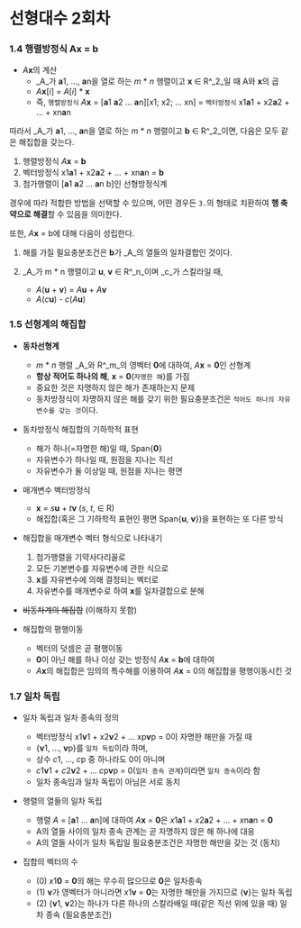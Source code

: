 # 선형대수 2회차

### 1.4 행렬방정식 Ax = b

* _A_**x**의 계산
  * _A_가 **a**1, ..., **a**n을 열로 하는 _m_ * _n_ 행렬이고 **x** ∈ R^_2_일 때 A와 **x**의 곱
  * _A_**x**[_i_] = _A_[_i_] * **x**
  * 즉, `행렬방정식` _A_**x** = [**a**1 **a**2 ... **a**n][x1; x2; ... xn] = `벡터방정식` x1**a**1 + x2**a**2 + ... + xn**a**n

따라서 _A_가 **a**1, ..., **a**n을 열로 하는 _m_ * _n_ 행렬이고 **b** ∈ R^_2_이면, 다음은 모두 같은 해집합을 갖는다.

1. 행렬방정식 _A_**x** = **b**
2. 벡터방정식 x1**a**1 + x2**a**2 + ... + xn**a**n = **b**
3. 첨가행렬이 [**a**1 **a**2 ... **a**n b]인 선형방정식계

경우에 따라 적합한 방법을 선택할 수 있으며, 어떤 경우든 `3.`의 형태로 치환하여 **행 축약으로 해결**할 수 있음을 의미한다.

또한, _A_**x** = b에 대해 다음이 성립한다.

1. 해를 가질 필요충분조건은 **b**가 _A_의 열들의 일차결합인 것이다.
2. _A_가 m * n 행렬이고 **u**, **v** ∈ R^_n_이며 _c_가 스칼라일 때,

    * _A_(**u** + **v**) = _A_**u** + _A_**v**
    * _A_(_c_**u**) - _c_(_A_**u**)

### 1.5 선형계의 해집합

* **동차선형계**
  * _m_ * _n_ 행렬 _A_와 R^_m_의 영벡터 **0**에 대하여, _A_**x** = **0**인 선형계
  * **항상 적어도 하나의 해**, **x** = **0**(`자명한 해`)를 가짐
  * 중요한 것은 자명하지 않은 해가 존재하는지 문제
  * 동차방정식이 자명하지 않은 해를 갖기 위한 필요충분조건은 `적어도 하나의 자유변수를 갖는 것`이다.

* 동차방정식 해집합의 기하학적 표현
  * 해가 하나(=자명한 해)일 때, Span{**0**}
  * 자유변수가 하나일 때, 원점을 지나는 직선
  * 자유변수가 둘 이상일 때, 원점을 지나는 평면

* 매개변수 벡터방정식
  * **x** = _s_**u** + _t_**v** (_s_, _t_, ∈ R)
  * 해집합(혹은 그 기하학적 표현인 평면 Span{**u**, **v**})을 표현하는 또 다른 방식

* 해집합을 매개변수 벡터 형식으로 나타내기
  1. 첨가행렬을 기약사다리꼴로
  2. 모든 기본변수를 자유변수에 관한 식으로
  3. **x**를 자유변수에 의해 결정되는 벡터로
  4. 자유변수를 매개변수로 하여 **x**를 일차결합으로 분해

* ~~비동차계의 해집합~~ (이해하지 못함)

* 해집합의 평행이동
  * 벡터의 덧셈은 곧 평행이동
  * **0**이 아닌 해를 하나 이상 갖는 방정식 _A_**x** = **b**에 대하여
  * _A_**x**의 해집합은 임의의 특수해를 이용하여 _A_**x** = 0의 해집합을 평행이동시킨 것

### 1.7 일차 독립

* 일차 독립과 일차 종속의 정의
  * 벡터방정식 x1**v**1 + x2**v**2 + ... xp**v**p = 0이 자명한 해만을 가질 때
  * {**v**1, ..., **v**p}를 `일차 독립`이라 하며,
  * 상수 *c*1, ..., *c*p 중 하나라도 0이 아니며
  * *c*1**v**1 + *c*2**v**2 + ... *c*p**v**p = 0(`일차 종속 관계`)이라면 `일차 종속`이라 함
  * 일차 종속임과 일차 독립이 아님은 서로 동치

* 행렬의 열들의 일차 독립
  * 행렬 _A_ = [**a**1 ... **a**n]에 대하여 _A_**x** = **0**은 *x*1**a**1 + *x*2**a**2 + ... + *x*n**a**n = **0**
  * A의 열들 사이의 일차 종속 관계는 곧 자명하지 않은 해 하나에 대응
  * A의 열들 사이가 일차 독립일 필요충분조건은 자명한 해만을 갖는 것 (동치)

* 집합의 벡터의 수
  * (0) *x*1**0** = **0**의 해는 무수히 많으므로 **0**은 일차종속
  * (1) **v**가 영벡터가 아니라면 *x*1**v** = **0**는 자명한 해만을 가지므로 {**v**}는 일차 독립
  * (2) {**v**1, **v**2}는 하나가 다른 하나의 스칼라배일 때(같은 직선 위에 있을 때) 일차 종속 (필요충분조건)
